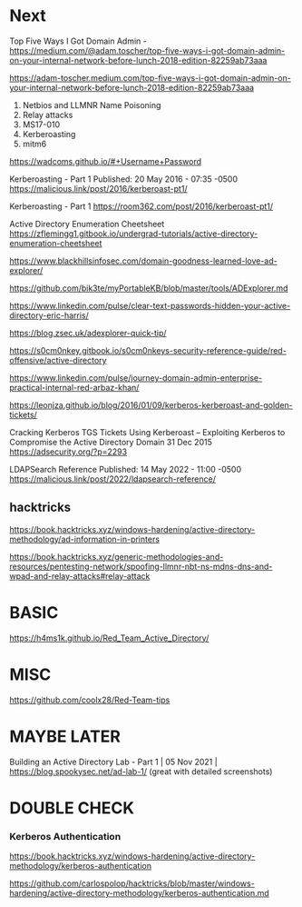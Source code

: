 # Next

Top Five Ways I Got Domain Admin - https://medium.com/@adam.toscher/top-five-ways-i-got-domain-admin-on-your-internal-network-before-lunch-2018-edition-82259ab73aaa

https://adam-toscher.medium.com/top-five-ways-i-got-domain-admin-on-your-internal-network-before-lunch-2018-edition-82259ab73aaa

1. Netbios and LLMNR Name Poisoning
2. Relay attacks
3. MS17-010
4. Kerberoasting
5. mitm6

https://wadcoms.github.io/#+Username+Password

Kerberoasting - Part 1
Published: 20 May 2016 - 07:35 -0500
https://malicious.link/post/2016/kerberoast-pt1/

Kerberoasting - Part 1
https://room362.com/post/2016/kerberoast-pt1/

Active Directory Enumeration Cheetsheet
https://zflemingg1.gitbook.io/undergrad-tutorials/active-directory-enumeration-cheetsheet

https://www.blackhillsinfosec.com/domain-goodness-learned-love-ad-explorer/

https://github.com/bik3te/myPortableKB/blob/master/tools/ADExplorer.md

https://www.linkedin.com/pulse/clear-text-passwords-hidden-your-active-directory-eric-harris/

https://blog.zsec.uk/adexplorer-quick-tip/

https://s0cm0nkey.gitbook.io/s0cm0nkeys-security-reference-guide/red-offensive/active-directory

https://www.linkedin.com/pulse/journey-domain-admin-enterprise-practical-internal-red-arbaz-khan/

https://leonjza.github.io/blog/2016/01/09/kerberos-kerberoast-and-golden-tickets/

Cracking Kerberos TGS Tickets Using Kerberoast – Exploiting Kerberos to Compromise the Active Directory Domain
31 Dec 2015
https://adsecurity.org/?p=2293

LDAPSearch Reference
Published: 14 May 2022 - 11:00 -0500
https://malicious.link/post/2022/ldapsearch-reference/

## hacktricks

https://book.hacktricks.xyz/windows-hardening/active-directory-methodology/ad-information-in-printers

https://book.hacktricks.xyz/generic-methodologies-and-resources/pentesting-network/spoofing-llmnr-nbt-ns-mdns-dns-and-wpad-and-relay-attacks#relay-attack

# BASIC

https://h4ms1k.github.io/Red_Team_Active_Directory/

# MISC

https://github.com/coolx28/Red-Team-tips

# MAYBE LATER
Building an Active Directory Lab - Part 1 | 05 Nov 2021 | https://blog.spookysec.net/ad-lab-1/
(great with detailed screenshots)

# DOUBLE CHECK
### Kerberos Authentication
https://book.hacktricks.xyz/windows-hardening/active-directory-methodology/kerberos-authentication

https://github.com/carlospolop/hacktricks/blob/master/windows-hardening/active-directory-methodology/kerberos-authentication.md